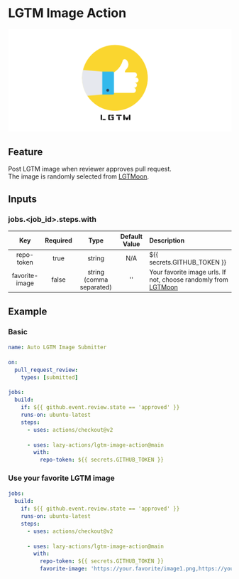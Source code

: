 # LGTM Image Action

![lgtm](./img/logo.png)

## Feature

Post LGTM image when reviewer approves pull request.<br>
The image is randomly selected from [LGTMoon](https://lgtmoon.herokuapp.com/).

## Inputs

### jobs.<job_id>.steps.with

|Key|Required|Type|Default Value|Description|
|:--:|:--:|:--:|:--:|:--|
|repo-token|true|string|N/A|${{ secrets.GITHUB_TOKEN }}|
|favorite-image|false|string (comma separated)|''|Your favorite image urls. If not, choose randomly from [LGTMoon](https://lgtmoon.herokuapp.com/)|

## Example

### Basic

```yaml
name: Auto LGTM Image Submitter

on:
  pull_request_review:
    types: [submitted]

jobs:
  build:
    if: ${{ github.event.review.state == 'approved' }}
    runs-on: ubuntu-latest
    steps:
      - uses: actions/checkout@v2

      - uses: lazy-actions/lgtm-image-action@main
        with:
          repo-token: ${{ secrets.GITHUB_TOKEN }}
```

### Use your favorite LGTM image

```yaml
jobs:
  build:
    if: ${{ github.event.review.state == 'approved' }}
    runs-on: ubuntu-latest
    steps:
      - uses: actions/checkout@v2

      - uses: lazy-actions/lgtm-image-action@main
        with:
          repo-token: ${{ secrets.GITHUB_TOKEN }}
          favorite-image: 'https://your.favorite/image1.png,https://your.favorite/image2.png'
```
